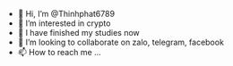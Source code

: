 - 👋 Hi, I’m @Thinhphat6789
- 👀 I’m interested in crypto
- 🌱 I have finished my studies now
- 💞️ I’m looking to collaborate on zalo, telegram, facebook
- 📫 How to reach me ...

<!---
Thinhphat6789/Thinhphat6789 is a ✨ special ✨ repository because its `README.md` (this file) appears on your GitHub profile.
You can click the Preview link to take a look at your changes.
--->
